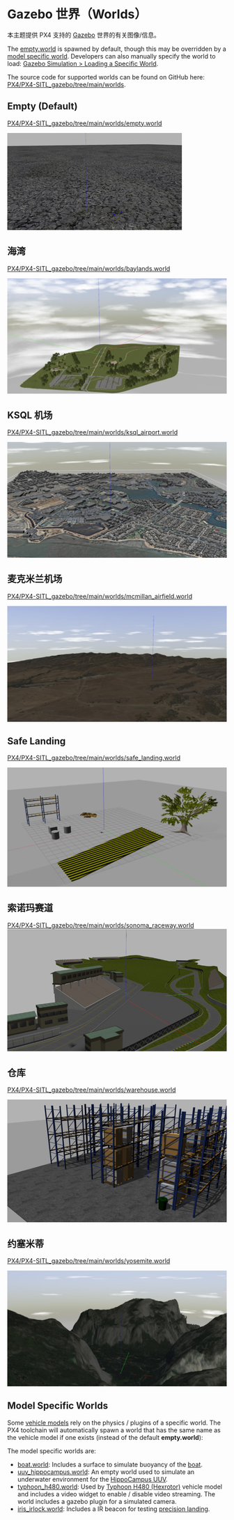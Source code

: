 # Gazebo 世界（Worlds）

本主题提供 PX4 支持的 [Gazebo](../simulation/gazebo.md) 世界的有关图像/信息。

The [empty.world](#empty_world) is spawned by default, though this may be overridden by a [model specific world](#model_specific_worlds). Developers can also manually specify the world to load: [Gazebo Simulation > Loading a Specific World](../simulation/gazebo.md#set_world).

The source code for supported worlds can be found on GitHub here: [PX4/PX4-SITL_gazebo/tree/main/worlds](https://github.com/PX4/PX4-SITL_gazebo/tree/main/worlds).

<a id="empty_world"></a>

## Empty (Default)

[PX4/PX4-SITL_gazebo/tree/main/worlds/empty.world](https://github.com/PX4/PX4-SITL_gazebo/blob/main/worlds/empty.world)

![空白](../../assets/simulation/gazebo/worlds/empty.png)

## 海湾

[PX4/PX4-SITL_gazebo/tree/main/worlds/baylands.world](https://github.com/PX4/PX4-SITL_gazebo/blob/main/worlds/baylands.world)

![海湾世界](../../assets/simulation/gazebo/worlds/baylands.jpg)

## KSQL 机场

[PX4/PX4-SITL_gazebo/tree/main/worlds/ksql_airport.world](https://github.com/PX4/PX4-SITL_gazebo/blob/main/worlds/ksql_airport.world)

![KSQL机场世界](../../assets/simulation/gazebo/worlds/ksql_airport.jpg)

## 麦克米兰机场

[PX4/PX4-SITL_gazebo/tree/main/worlds/mcmillan_airfield.world](https://github.com/PX4/PX4-SITL_gazebo/blob/main/worlds/mcmillan_airfield.world)

![麦克米兰机场世界](../../assets/simulation/gazebo/worlds/mcmillan_airfield.jpg)

## Safe Landing

[PX4/PX4-SITL_gazebo/tree/main/worlds/safe_landing.world](https://github.com/PX4/PX4-SITL_gazebo/blob/main/worlds/safe_landing.world)

![Safe Landing World](../../assets/simulation/gazebo/worlds/safe_landing.png)

## 索诺玛赛道

[PX4/PX4-SITL_gazebo/tree/main/worlds/sonoma_raceway.world](https://github.com/PX4/PX4-SITL_gazebo/blob/main/worlds/sonoma_raceway.world) ![Sonoma_Raceway](../../assets/simulation/gazebo/worlds/sonoma_raceway.png)

## 仓库

[PX4/PX4-SITL_gazebo/tree/main/worlds/warehouse.world](https://github.com/PX4/PX4-SITL_gazebo/blob/main/worlds/warehouse.world)

![仓库](../../assets/simulation/gazebo/worlds/warehouse.png)

## 约塞米蒂

[PX4/PX4-SITL_gazebo/tree/main/worlds/yosemite.world](https://github.com/PX4/PX4-SITL_gazebo/blob/main/worlds/yosemite.world)

![约塞米蒂](../../assets/simulation/gazebo/worlds/yosemite.jpg)

<a id="model_specific_worlds"></a>

## Model Specific Worlds

Some [vehicle models](../simulation/gazebo_vehicles.md) rely on the physics / plugins of a specific world. The PX4 toolchain will automatically spawn a world that has the same name as the vehicle model if one exists (instead of the default **empty.world**):

The model specific worlds are:
- [boat.world](https://github.com/PX4/PX4-SITL_gazebo/blob/main/worlds/boat.world): Includes a surface to simulate buoyancy of the [boat](../simulation/gazebo_vehicles.md#usv).
- [uuv_hippocampus.world](https://github.com/PX4/PX4-SITL_gazebo/blob/main/worlds/uuv_hippocampus.world): An empty world used to simulate an underwater environment for the [HippoCampus UUV](../simulation/gazebo_vehicles.md#uuv).
- [typhoon_h480.world](https://github.com/PX4/PX4-SITL_gazebo/blob/main/worlds/typhoon_h480.world): Used by [Typhoon H480 (Hexrotor)](../simulation/gazebo_vehicles.md#typhoon_h480) vehicle model and includes a video widget to enable / disable video streaming. The world includes a gazebo plugin for a simulated camera.
- [iris_irlock.world](https://github.com/PX4/PX4-SITL_gazebo/blob/main/worlds/iris_irlock.world): Includes a IR beacon for testing [precision landing](../advanced_features/precland.md).
